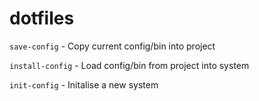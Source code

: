 # dotfiles

`save-config` - Copy current config/bin into project

`install-config` - Load config/bin from project into system

`init-config` - Initalise a new system
